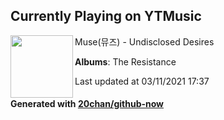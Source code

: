 ## Currently Playing on YTMusic

[<img align="left" width="100" src="https://lh3.googleusercontent.com/AA8daBZAWjmQMsulwEtZ9fp0ni7t-y97J-er0DjsjKj2cyNyen3Di2CSZ9gE-joTqA3GxodJ1MQQOWzo">](https://music.youtube.com/watch?v=Cvlu8cvv3dY)

Muse(뮤즈) - Undisclosed Desires

**Albums**: The Resistance

Last updated at 03/11/2021 17:37

#### Generated with [20chan/github-now](https://github.com/20chan/github-now)


<!--
**20chan/20chan** is a ✨ _special_ ✨ repository because its `README.md` (this file) appears on your GitHub profile.

Here are some ideas to get you started:

- 🔭 I’m currently working on ...
- 🌱 I’m currently learning ...
- 👯 I’m looking to collaborate on ...
- 🤔 I’m looking for help with ...
- 💬 Ask me about ...
- 📫 How to reach me: ...
- 😄 Pronouns: ...
- ⚡ Fun fact: ...
-->
